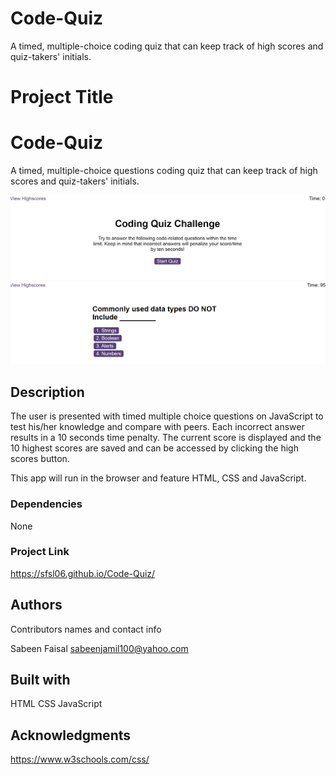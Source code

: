 # Code-Quiz
A timed, multiple-choice coding quiz that can keep track of high scores and quiz-takers' initials.

# Project Title

# Code-Quiz 
A timed, multiple-choice questions coding quiz that can keep track of high scores and quiz-takers' initials.

![Project Screenshot](./assets/CodeQuiz_ScreenshotMain.jpg)
![Project Screenshot](./assets/CodeQuiz_QuestionsPage.jpg)

## Description

The user is presented with timed multiple choice questions on JavaScript to test his/her knowledge
and compare with peers. Each incorrect answer results in a 10 seconds time penalty.
The current score is displayed and the 10 highest scores are saved and can be accessed by clicking the
high scores button.


This app will run in the browser and feature HTML, CSS and JavaScript.

### Dependencies

None

### Project Link

https://sfsl06.github.io/Code-Quiz/

## Authors

Contributors names and contact info

Sabeen Faisal 
sabeenjamil100@yahoo.com

## Built with

HTML
CSS
JavaScript

## Acknowledgments

https://www.w3schools.com/css/
